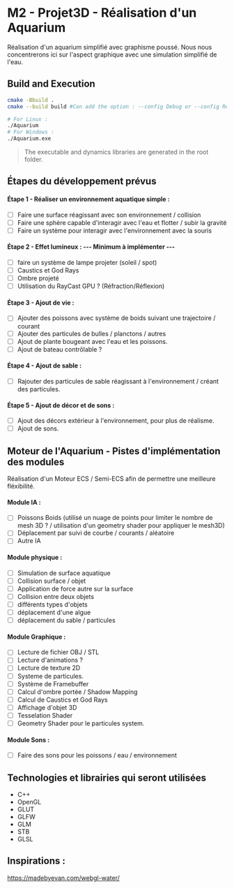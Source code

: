 # M2 - Projet3D - Réalisation d'un Aquarium

Réalisation d'un aquarium simplifié avec graphisme poussé.
Nous nous concentrerons ici sur l'aspect graphique avec une simulation simplifié de l'eau.

## Build and Execution
```bash
cmake -Bbuild .
cmake --build build #Can add the option : --config Debug or --config Release

# For Linux :
./Aquarium
# For Windows :
./Aquarium.exe
```
> The executable and dynamics libraries are generated in the root folder.

## Étapes du développement prévus

#### Étape 1 - Réaliser un environnement aquatique simple :
- [ ] Faire une surface réagissant avec son environnement / collision
- [ ] Faire une sphère capable d'interagir avec l'eau et flotter / subir la gravité
- [ ] Faire un système pour interagir avec l'environnement avec la souris

#### Étape 2 - Effet lumineux : --- Minimum à implémenter ---
- [ ] faire un système de lampe projeter (soleil / spot)
- [ ] Caustics et God Rays
- [ ] Ombre projeté
- [ ] Utilisation du RayCast GPU ? (Réfraction/Réflexion)

#### Étape 3 - Ajout de vie :
- [ ] Ajouter des poissons avec système de boids suivant une trajectoire / courant
- [ ] Ajouter des particules de bulles / planctons / autres
- [ ] Ajout de plante bougeant avec l'eau et les poissons.
- [ ] Ajout de bateau contrôlable ? 

#### Étape 4 - Ajout de sable :
- [ ] Rajouter des particules de sable réagissant à l'environnement / créant des particules.

#### Étape 5 - Ajout de décor et de sons : 
- [ ] Ajout des décors extérieur à l'environnement, pour plus de réalisme.
- [ ] Ajout de sons.

## Moteur de l'Aquarium - Pistes d'implémentation des modules

Réalisation d'un Moteur ECS / Semi-ECS afin de permettre une meilleure fléxibilité.

#### Module IA :
- [ ] Poissons Boids (utilisé un nuage de points pour limiter le nombre de mesh 3D ? / utilisation d'un geometry shader pour appliquer le mesh3D)
- [ ] Déplacement par suivi de courbe / courants / aléatoire 
- [ ] Autre IA

#### Module physique :
- [ ] Simulation de surface aquatique
- [ ] Collision surface / objet
- [ ] Application de force autre sur la surface
- [ ] Collision entre deux objets
- [ ] différents types d'objets
- [ ] déplacement d'une algue
- [ ] déplacement du sable / particules

#### Module Graphique : 
- [ ] Lecture de fichier OBJ / STL
- [ ] Lecture d'animations ?
- [ ] Lecture de texture 2D
- [ ] Systeme de particules.
- [ ] Système de Framebuffer
- [ ] Calcul d'ombre portée / Shadow Mapping
- [ ] Calcul de Caustics et God Rays
- [ ] Affichage d'objet 3D
- [ ] Tesselation Shader
- [ ] Geometry Shader pour le particules system.

#### Module Sons : 
- [ ] Faire des sons pour les poissons / eau / environnement

## Technologies et librairies qui seront utilisées

- C++
- OpenGL
- GLUT
- GLFW
- GLM
- STB
- GLSL

## Inspirations :
  https://madebyevan.com/webgl-water/

